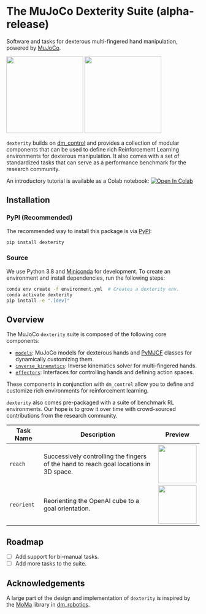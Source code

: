 # The MuJoCo Dexterity Suite (alpha-release)

Software and tasks for dexterous multi-fingered hand manipulation, powered by [MuJoCo](https://mujoco.org/).

<p float="left">
  <img src="assets/reach.png" height="200">
  <img src="assets/cube.png" height="200">
</p>

`dexterity` builds on [dm_control](https://github.com/deepmind/dm_control) and provides a collection of modular components that can be used to define rich Reinforcement Learning environments for dexterous manipulation. It also comes with a set of standardized tasks that can serve as a performance benchmark for the research community.

An introductory tutorial is available as a Colab notebook: [![Open In Colab](https://colab.research.google.com/assets/colab-badge.svg)](https://colab.research.google.com/github/kevinzakka/dexterity/blob/main/tutorial.ipynb)

## Installation

### PyPI (Recommended)

The recommended way to install this package is via [PyPI](https://pypi.org/project/dexterity/):

```bash
pip install dexterity
```

### Source

We use Python 3.8 and [Miniconda](https://docs.conda.io/en/latest/miniconda.html) for development. To create an environment and install dependencies, run the following steps:

```bash
conda env create -f environment.yml  # Creates a dexterity env.
conda activate dexterity
pip install -e ".[dev]"
```

## Overview

The MuJoCo `dexterity` suite is composed of the following core components:

* [`models`](dexterity/models/): MuJoCo models for dexterous hands and [PyMJCF](https://github.com/deepmind/dm_control/blob/main/dm_control/mjcf/README.md) classes for dynamically customizing them.
* [`inverse_kinematics`](dexterity/inverse_kinematics/): Inverse kinematics solver for multi-fingered hands.
* [`effectors`](dexterity/effectors/): Interfaces for controlling hands and defining action spaces.

These components in conjunction with `dm_control` allow you to define and customize rich environments for reinforcement learning.

`dexterity` also comes pre-packaged with a suite of benchmark RL environments. Our hope is to grow it over time with crowd-sourced contributions from the research community.

| Task Name   | Description | Preview |
|-------------|-------------|---------|
| `reach`     |Successively controlling the fingers of the hand to reach goal locations in 3D space.|<img src="assets/reach.gif" height="100">|
| `reorient`  |Reorienting the OpenAI cube to a goal orientation.|<img src="assets/reorient.gif" height="100">|

## Roadmap

- [ ] Add support for bi-manual tasks.
- [ ] Add more tasks to the suite.

## Acknowledgements

A large part of the design and implementation of `dexterity` is inspired by the [MoMa](https://github.com/deepmind/dm_robotics/tree/main/py/moma) library in [dm_robotics](https://github.com/deepmind/dm_robotics/).
